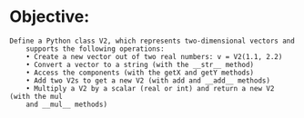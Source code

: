 # Objective: 
    Define a Python class V2, which represents two-dimensional vectors and
		supports the following operations:
		• Create a new vector out of two real numbers: v = V2(1.1, 2.2)
		• Convert a vector to a string (with the __str__ method)
		• Access the components (with the getX and getY methods)
		• Add two V2s to get a new V2 (with add and __add__ methods)
		• Multiply a V2 by a scalar (real or int) and return a new V2 (with the mul
		and __mul__ methods)
		
		
